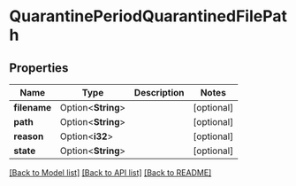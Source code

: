 # QuarantinePeriodQuarantinedFilePath

## Properties

Name | Type | Description | Notes
------------ | ------------- | ------------- | -------------
**filename** | Option<**String**> |  | [optional]
**path** | Option<**String**> |  | [optional]
**reason** | Option<**i32**> |  | [optional]
**state** | Option<**String**> |  | [optional]

[[Back to Model list]](../README.md#documentation-for-models) [[Back to API list]](../README.md#documentation-for-api-endpoints) [[Back to README]](../README.md)
